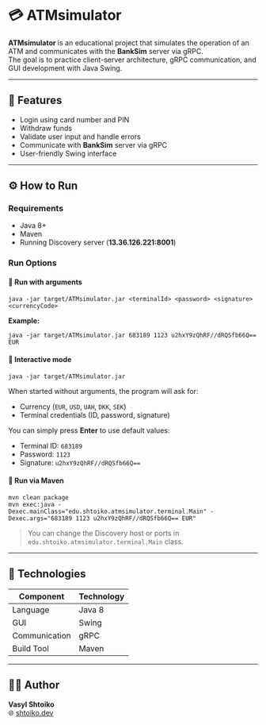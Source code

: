 # 💳 ATMsimulator

**ATMsimulator** is an educational project that simulates the operation of an ATM and communicates with the **BankSim** server via gRPC.  
The goal is to practice client-server architecture, gRPC communication, and GUI development with Java Swing.

---

## 🚀 Features

- Login using card number and PIN
- Withdraw funds
- Validate user input and handle errors
- Communicate with **BankSim** server via gRPC
- User-friendly Swing interface

---

## ⚙️ How to Run

### Requirements
- Java 8+
- Maven
- Running Discovery server (**13.36.126.221:8001**)

### Run Options

#### 🔹 Run with arguments
```
java -jar target/ATMsimulator.jar <terminalId> <password> <signature> <currencyCode>
```
**Example:**
```
java -jar target/ATMsimulator.jar 683189 1123 u2hxY9zQhRF//dRQSfb66Q== EUR
```

#### 🔹 Interactive mode
```
java -jar target/ATMsimulator.jar
```
When started without arguments, the program will ask for:
- Currency (`EUR`, `USD`, `UAH`, `DKK`, `SEK`)
- Terminal credentials (ID, password, signature)

You can simply press **Enter** to use default values:
- Terminal ID: `683189`
- Password: `1123`
- Signature: `u2hxY9zQhRF//dRQSfb66Q==`

#### 🔹 Run via Maven
```
mvn clean package
mvn exec:java -Dexec.mainClass="edu.shtoiko.atmsimulator.terminal.Main" -Dexec.args="683189 1123 u2hxY9zQhRF//dRQSfb66Q== EUR"
```

> You can change the Discovery host or ports in  
> `edu.shtoiko.atmsimulator.terminal.Main` class.

---

## 🧠 Technologies

| Component | Technology |
|------------|-------------|
| Language | Java 8 |
| GUI | Swing |
| Communication | gRPC |
| Build Tool | Maven |

---

## 👨‍💻 Author

**Vasyl Shtoiko**  
🌐 [shtoiko.dev](https://shtoiko.dev)
